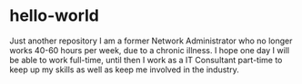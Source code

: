 # hello-world
Just another repository
I am a former Network Administrator who no longer works 40-60 hours per week, due to a chronic illness. I hope one day I will be able to work full-time, until then I work as a IT Consultant part-time to keep up my skills as well as keep me involved in the industry.
